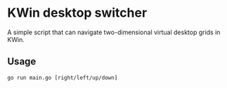 # KWin desktop switcher

A simple script that can navigate two-dimensional virtual desktop grids in KWin.

## Usage

`go run main.go [right/left/up/down]`
